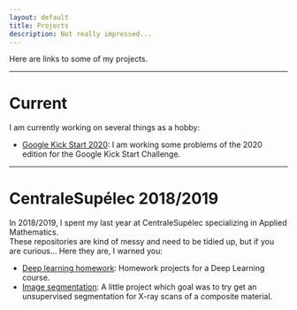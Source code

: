 ```yaml
---
layout: default
title: Projects
description: Not really impressed...
---
```

Here are links to some of my projects.

___
# Current
I am currently working on several things as a hobby:
- [Google Kick Start 2020](https://github.com/JlnZhou/GoogleKickStart2020): I am working some problems of the 2020 edition for the Google Kick Start Challenge.

___
# CentraleSupélec 2018/2019
In 2018/2019, I spent my last year at CentraleSupélec specializing in Applied Mathematics.   
These repositories are kind of messy and need to be tidied up, but if you are curious... Here they are, I warned you:
- [Deep learning homework](https://github.com/JlnZhou/MVA_DeepLearning_2018_2019): Homework projects for a Deep Learning course.
- [Image segmentation](https://github.com/JlnZhou/Safran_projet): A little project which goal was to try get an unsupervised segmentation for X-ray scans of a composite material.